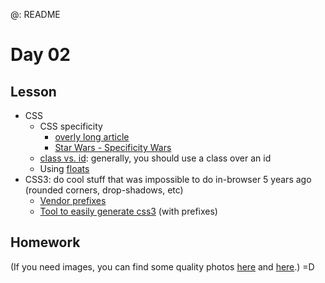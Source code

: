 
@: README

# Day 02

## Lesson

- CSS
	- CSS specificity
		- [overly long article][1]
		- [Star Wars - Specificity Wars][2]
	- [class vs. id][3]: generally, you should use a class over an id
	- Using [floats][4]
- CSS3: do cool stuff that was impossible to do in-browser 5 years ago (rounded corners, drop-shadows, etc)
	- [Vendor prefixes][5]
	- [Tool to easily generate css3][6] (with prefixes)

## Homework

(If you need images, you can find some quality photos [here][7] and [here][8].) =D

[1]:	http://coding.smashingmagazine.com/2007/07/27/css-specificity-things-you-should-know/
[2]:	http://www.stuffandnonsense.co.uk/archives/css_specificity_wars.html
[3]:	http://www.w3schools.com/css/css_id_class.asp
[4]:	http://www.w3schools.com/css/css_float.asp
[5]:	http://webdesign.about.com/od/css/a/css-vendor-prefixes.htm
[6]:	http://css3please.com
[7]:	http://www.flickr.com/photos/abeyang/sets/72157623496916868/page4/
[8]:	http://www.flickr.com/photos/abeyang/sets/72157623496916868/page5/